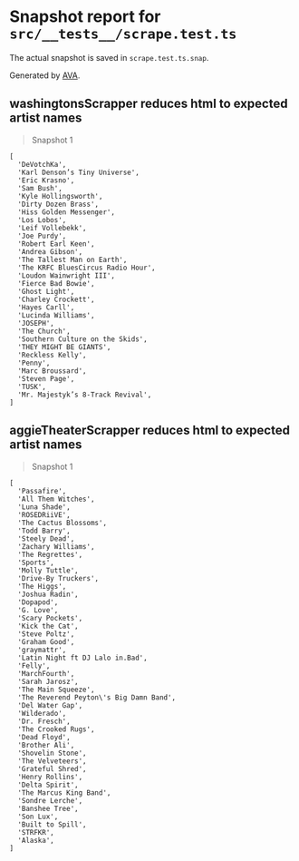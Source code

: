 # Snapshot report for `src/__tests__/scrape.test.ts`

The actual snapshot is saved in `scrape.test.ts.snap`.

Generated by [AVA](https://avajs.dev).

## washingtonsScrapper reduces html to expected artist names

> Snapshot 1

    [
      'DeVotchKa',
      'Karl Denson’s Tiny Universe',
      'Eric Krasno',
      'Sam Bush',
      'Kyle Hollingsworth',
      'Dirty Dozen Brass',
      'Hiss Golden Messenger',
      'Los Lobos',
      'Leif Vollebekk',
      'Joe Purdy',
      'Robert Earl Keen',
      'Andrea Gibson',
      'The Tallest Man on Earth',
      'The KRFC BluesCircus Radio Hour',
      'Loudon Wainwright III',
      'Fierce Bad Bowie',
      'Ghost Light',
      'Charley Crockett',
      'Hayes Carll',
      'Lucinda Williams',
      'JOSEPH',
      'The Church',
      'Southern Culture on the Skids',
      'THEY MIGHT BE GIANTS',
      'Reckless Kelly',
      'Penny',
      'Marc Broussard',
      'Steven Page',
      'TUSK',
      'Mr. Majestyk’s 8-Track Revival',
    ]

## aggieTheaterScrapper reduces html to expected artist names

> Snapshot 1

    [
      'Passafire',
      'All Them Witches',
      'Luna Shade',
      'ROSEDRiiVE',
      'The Cactus Blossoms',
      'Todd Barry',
      'Steely Dead',
      'Zachary Williams',
      'The Regrettes',
      'Sports',
      'Molly Tuttle',
      'Drive-By Truckers',
      'The Higgs',
      'Joshua Radin',
      'Dopapod',
      'G. Love',
      'Scary Pockets',
      'Kick the Cat',
      'Steve Poltz',
      'Graham Good',
      'graymattr',
      'Latin Night ft DJ Lalo in.Bad',
      'Felly',
      'MarchFourth',
      'Sarah Jarosz',
      'The Main Squeeze',
      'The Reverend Peyton\'s Big Damn Band',
      'Del Water Gap',
      'Wilderado',
      'Dr. Fresch',
      'The Crooked Rugs',
      'Dead Floyd',
      'Brother Ali',
      'Shovelin Stone',
      'The Velveteers',
      'Grateful Shred',
      'Henry Rollins',
      'Delta Spirit',
      'The Marcus King Band',
      'Sondre Lerche',
      'Banshee Tree',
      'Son Lux',
      'Built to Spill',
      'STRFKR',
      'Alaska',
    ]
